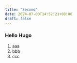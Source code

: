 ```yaml
---
title: "Second"
date: 2024-07-03T14:52:21+08:00
draft: false
---
```

### Hello Hugo

 1. aaa
 1. bbb
 1. ccc

